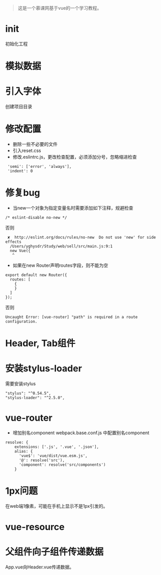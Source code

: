 > 这是一个慕课网基于vue的一个学习教程。

# init
初始化工程
# 模拟数据
# 引入字体
创建项目目录
# 修改配置
- 删除一些不必要的文件
- 引入reset.css
- 修改.eslintrc.js，更改检查配置，必须添加分号，忽略缩进检查
```
 'semi': ['error', 'always'],
 'indent': 0
```
# 修复bug
- 当new一个对象为指定变量名时需要添加如下注释，规避检查
```
/* eslint-disable no-new */
```
否则
```
 ✘  http://eslint.org/docs/rules/no-new  Do not use 'new' for side effects
  /Users/yghysdr/Study/web/sell/src/main.js:9:1
  new Vue({
   ^
```
- 如果在new Router声明routes字段，则不能为空
```
export default new Router({
  routes: [
    {
    }
  ]
});
```
否则
```
Uncaught Error: [vue-router] "path" is required in a route configuration.
```
# Header, Tab组件

# 安装stylus-loader
需要安装stylus
```
"stylus": "^0.54.5",
"stylus-loader": "^2.5.0",
```

# vue-router
- 增加别名component
webpack.base.conf.js 中配置别名component
```
resolve: {
    extensions: ['.js', '.vue', '.json'],
    alias: {
      'vue$': 'vue/dist/vue.esm.js',
      '@': resolve('src'),
      'component': resolve('src/components')
    }
```
# 1px问题
在web端1像素，可能在手机上显示不是1px引发的。
# vue-resource
# 父组件向子组件传递数据
App.vue向Header.vue传递数据。
